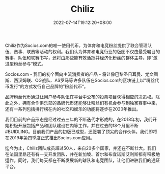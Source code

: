 ﻿---
weight: 
title: "Chiliz"
description: "Chiliz作为Socios.com的唯一使用代币，为体育和电竞粉丝提供了联合管理队伍、赛事、联赛等活动的权利。我们认为体育和电竞行业的版图不仅由最受瞩目的赛事、队伍和联赛书写，还将由那些能有效活跃并经济化粉丝的群体主导，即“激进型粉丝参与“模式。"
date: 2022-07-14T19:12:20+08:00
lastmod: 2022-07-14T14:12:20+08:00
draft: false
authors: ["Metabd"]
featuredImage: "617.jpg"
link: "https://www.chiliz.com/en/"
tags: ["Chiliz","创作者经济"]
categories: ["navigation"]
navigation: ["创作者经济"]
lightgallery: true
toc: true
pinned: false
recommend: false
recommend1: false
---
Chiliz作为Socios.com的唯一使用代币，为体育和电竞粉丝提供了联合管理队伍、赛事、联赛等活动的权利。我们认为体育和电竞行业的版图不仅由最受瞩目的赛事、队伍和联赛书写，还将由那些能有效活跃并经济化粉丝的群体主导，即“激进型粉丝参与“模式。

Socios.com - 我们的初个面向主流消费者的产品 - 将让像巴黎圣日耳曼、尤文图斯、西汉姆联、OG战队、AS罗马等许多队伍在Socios.com的区块链上以”粉丝代币发行“的方式发行自己品牌的”粉丝代币“。

品牌粉丝代币通过让用户参与队伍在平台中公布的投票项目获得相应的决策权。除此之外，拥有合作俱乐部的品牌代币还能够让粉丝们有机会参与到独家赛事中来，还有一系列包括排行榜在内的社交和娱乐的功能将逐步在2020年推出。

我们目前的产品形态是经过过去三年的不断迭代才形成的。在2018年初，我们开始积极开展包括产品和团队建设在内等工作，并在过去的18个月里不断#BUIDLING。目前我们产品的初版已成型，还签署了顶尖的合作伙伴。我们即将在2019年第四季度正式推出Socios.com应用。

迄今为止，Chiliz团队成员超过50人，来自20多个国家，并还在不断壮大。我们在法国里昂还有有一支开发团队，并在新加坡、首尔和布宜诺斯艾利斯都有积极地运作。同时，我们每天都在不断发展新的球队和电竞团队，让他们进驻我们的通证平台。

